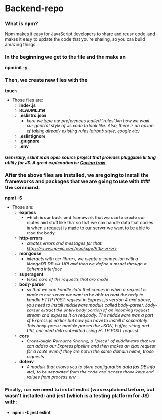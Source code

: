 # Backend-repo
 ### What is npm?
Npm makes it easy for JavaScript developers to share and reuse code, and makes it easy to update the code that you’re sharing, so you can build amazing things.
 ### In the beginning we get to the file and the make an 
 **npm init -y**
 ### Then, we create new files with the 
 **touch**
   * Those files are:
     * **index.js**         
      * **README.md**
      * **.eslintrc.json**
        * *here we type our preferences (called "rules")on how we want our general                                                       style of Js code to look like. Also, there is an option of taking                                                             already existing rules (airbnb style, google etc)*
      * **.eslintignore**
      * **.gitignore**
      * **.env**
    
    
 ##### *Generally, eslint is an open source project that provides pluggable linting utility for JS. A great explanation is:  [Coding train](https://www.youtube.com/watch?v=clzTwZgMlqE)*
 ### After the above files are installed, we are going to install the frameworks and packages that we are going to use with ### the command: 
 **npm i -S**
   * Those are:
     * **express**                      
       * which is our back-end framework that we use to create our routes and stuff like that so that we can handle data that comes in when a request is made to our server we want to be able to read the body
      * **http-errors**                  
        * *creates errors and messages for that: https://www.npmjs.com/package/http-errors*
      * **mongoose**                     
        * *interacts with our library, we create a connection with a MongoDB DB via URI and then we define a model through a Schema interface*
      * **superagent**
        * *takes care of the requests that are made*
      * **body-parser**
        * *so that we can handle data that comes in when a request is made to our server we want                                         to be able to read the body to handle HTTP POST request in Express.js version 4 and                                           above, you need to install middleware module called body-parser. body-parser extract                                         the entire body portion of an incoming request stream and exposes it on req.body.                                             The middleware was a part of Express.js earlier but now you have to install it separately.                                   This body-parser module parses the JSON, buffer, string and URL encoded data submitted                                       using HTTP POST request.*
       * **cors**
          * *Cross-origin Resource Sharing, a "piece" of middleware that we can add to our Express                                         pipeline and then makes an ajax request for a route even if they are not in the same                                         domain name, those requests*
       * **dotenv**
          * *A module that allows you to store configuration data (as DB info etc), to be separated                                       from the code and access those keys and values from process.env*
 ### Finally, run we need to install eslint (was explained before, but wasn't installed) and jest (which is a testing platform for JS) with:
 * **npm i -D jest eslint**
  
